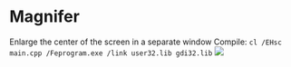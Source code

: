 # Magnifer
Enlarge the center of the screen in a separate window
Compile: ```cl /EHsc main.cpp /Feprogram.exe /link user32.lib gdi32.lib```
<img src="https://i.postimg.cc/rynnpmvh/2025-09-04-213617.png">
